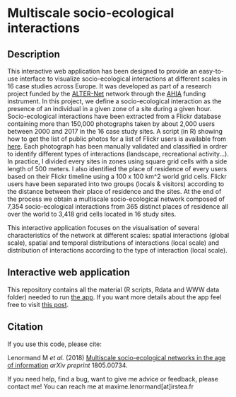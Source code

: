 
Multiscale socio-ecological interactions
========================================================================

## Description

This interactive web application has been designed to provide an easy-to-use interface to visualize socio-ecological interactions at different scales in 16 case studies across Europe. It was developed as part of a research project funded by the [ALTER-Net](http://www.alter-net.info/) network through the [AHIA](http://www.alter-net.info/ahia) funding instrument. In this project, we define a socio-ecological interaction as the presence of an individual in a given zone of a site during a given hour. Socio-ecological interactions have been extracted from a Flickr database containing more than 150,000 photographs taken by about 2,000 users between 2000 and 2017 in the 16 case study sites. A script (in R) showing how to get the list of public photos for a list of Flickr users is available from [here](www.maximelenormand.com/Codes). Each photograph has been manually validated and classified in ordrer to identify different types of interactions (landscape, recreational activity...). In practice, I divided every sites in zones using square grid cells with a side length of 500 meters. I also identified the place of residence of every users based on their Flickr timeline using a 100 x 100 km^2 world grid cells. Flickr users have been separated into two groups (locals & visitors) according to the distance between their place of residence and the sites. At the end of the process we obtain a multiscale socio-ecological network composed of 7,354 socio-ecological interactions from 365 distinct places of residence all over the world to 3,418 grid cells located in 16 study sites.

This interactive application focuses on the visualisation of several characteristics of the network at different scales: spatial interactions (global scale), spatial and temporal distributions of interactions (local scale) and distribution of interactions according to the type of interaction (local scale).

## Interactive web application

This repository contains all the material (R scripts, Rdata and WWW data folder) needed to run [the app](https://maximelenormand.shinyapps.io/AHIA/). If you want more details about the app feel free to visit [this post](www.maximelenormand.com/Blog/shiny).

## Citation

If you use this code, please cite:

Lenormand M *et al.* (2018) [Multiscale socio-ecological networks in the age of information](https://arxiv.org/abs/1805.00734) *arXiv preprint* 1805.00734.

If you need help, find a bug, want to give me advice or feedback, please contact me!
You can reach me at maxime.lenormand[at]irstea.fr
